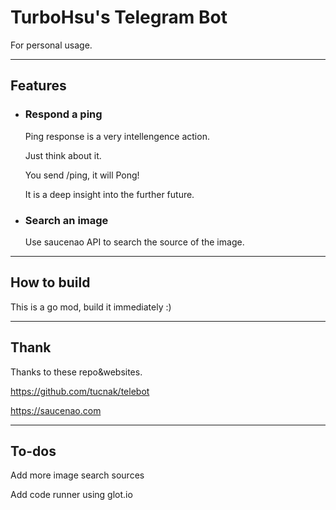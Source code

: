 # TurboHsu's Telegram Bot
For personal usage.

---
## Features
- ### Respond a ping
    Ping response is a very intellengence action.

    Just think about it.

    You send /ping, it will Pong!

    It is a deep insight into the further future.


- ### Search an image
    Use saucenao API to search the source of the image.


---
## How to build
This is a go mod, build it immediately :)

---
## Thank
Thanks to these repo&websites.

https://github.com/tucnak/telebot

https://saucenao.com

---
## To-dos
Add more image search sources

Add code runner using glot.io